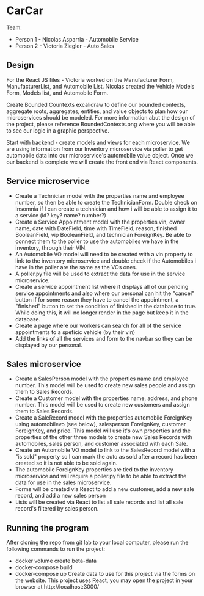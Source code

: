 # CarCar

Team:

* Person 1 - Nicolas Asparria - Automobile Service
* Person 2 - Victoria Ziegler - Auto Sales

## Design
For the React JS files - Victoria worked on the Manufacturer Form, ManufacturerList, and Automobile List. Nicolas created the Vehicle Models Form, Models list, and Automobile Form. 

Create Bounded Countexts excalidraw to define our bounded contexts, aggregate roots, aggregates, entities, and value objects to plan how our microservices should be modeled. For more information abut the design of the project, please reference BoundedContexts.png where you will be able to see our logic in a graphic perspective.

Start with backend - create models and views for each microservice. We are using information from our Inventory microservice via poller to get automobile data into our microservice's automobile value object. Once we our backend is complete we will create the front end via React components. 


## Service microservice

* Create a Technician model with the properties name and employee number, so then be able to create the TechnicianForm. Double check on Insomnia if I can create a technician and how i will be able to assign it to a service (id? key? name? number?)
* Create a Service Appointment model with the properties vin, owner name, date with DateField, time with TimeField, reason, finished BooleanField, vip BooleanField, and technician ForeignKey. Be able to connect them to the poller to use the automobiles we have in the inventory, through their VIN.
* An Automobile VO model will need to be created with a vin property to link to the inventory microservice and double check if the Automobiles i have in the poller are the same as the VOs ones.
* A poller.py file will be used to extract the data for use in the service microservice.
* Create a service appointment list where it displays all of our pending service appointments and also where our personal can hit the "cancel" button if for some reason they have to cancel the appointment, a "finished" button to set the condition of finished in the database to true. While doing this, it will no longer render in the page but keep it in the database.
* Create a page where our workers can search for all of the service appointments to a speficic vehicle (by their vin)
* Add the links of all the services and form to the navbar so they can be displayed by our personal. 

## Sales microservice

* Create a SalesPerson model with the properties name and employee number. This model will be used to create new sales people and assign them to Sales Records.
* Create a Customer model with the properties name, address, and phone number. This model will be used to create new customers and assign them to Sales Records. 
* Create a SaleRecord model with the properties automobile ForeignKey using automobilevo (see below), salesperson ForeignKey, customer ForeignKey, and price. This model will use it's own properties and the properties of the other three models to create new Sales Records with automobiles, sales person, and customer associated with each Sale.
* Create an Automobile VO model to link to the SalesRecord model with a "is sold" property so I can mark the auto as sold after a record has been created so it is not able to be sold again. 
* The automobile ForeignKey properties are tied to the inventory microservice and will require a poller.py file to be able to extract the data for use in the sales microservice. 
* Forms will be created via React to add a new customer, add a new sale record, and add a new sales person
* Lists will be created via React to list all sale records and list all sale record's filtered by sales person. 

## Running the program

After cloning the repo from git lab to your local computer, please run the following commands to run the project:
* docker volume create beta-data 
* docker-compose build
* docker-compose up
Create data to use for this project via the forms on the website. This project uses React, you may open the project in your browser at http://localhost:3000/
